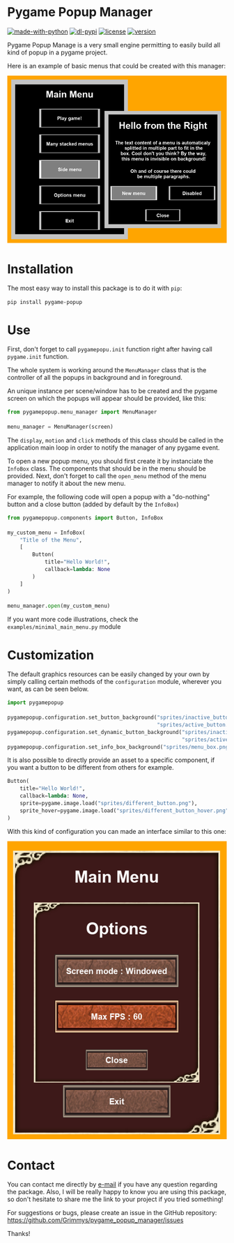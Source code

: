 # Pygame Popup Manager

[![made-with-python](https://img.shields.io/badge/Made%20with-Python-1f425f.svg)](https://www.python.org/)
[![dl-pypi](https://img.shields.io/pypi/dm/pygame-popup)](https://pypi.org/project/pygame-popup/)
[![license](https://img.shields.io/github/license/grimmys/pygame_popup_manager)](https://github.com/Grimmys/pygame_popup_manager/blob/main/LICENSE)
[![version](https://img.shields.io/pypi/v/pygame-popup)](https://pypi.org/project/pygame-popup/)


Pygame Popup Manage is a very small engine permitting to easily build all kind of popup in a pygame project.

Here is an example of basic menus that could be created with this manager:

![Main menu with side menu](https://github.com/Grimmys/pygame_popup_manager/blob/main/screenshots/main_menu_with_side_menu.png)
# Installation

The most easy way to install this package is to do it with `pip`:

`pip install pygame-popup`

# Use

First, don't forget to call `pygamepopu.init` function right after
having call `pygame.init` function.

The whole system is working around the `MenuManager` class that is
the controller of all the popups in background and in foreground.

An unique instance per scene/window has to be created and the pygame screen
on which the popups will appear should be provided, like this:

```py
from pygamepopup.menu_manager import MenuManager

menu_manager = MenuManager(screen)
```

The `display`, `motion` and `click` methods of this class should be called in the application main loop 
in order to notify the manager of any pygame event.

To open a new popup menu, you should first create it by instanciate the `InfoBox` class.
The components that should be in the menu should be provided.
Next, don't forget to call the `open_menu` method of the menu manager to notify it about the new menu.

For example, the following code will open a popup with a "do-nothing" button and a close button (added by default by the `InfoBox`)

```py
from pygamepopup.components import Button, InfoBox

my_custom_menu = InfoBox(
    "Title of the Menu",
    [
        Button(
            title="Hello World!",
            callback=lambda: None
        )
    ]
)

menu_manager.open(my_custom_menu)
```
If you want more code illustrations, check the `examples/minimal_main_menu.py` module

# Customization

The default graphics resources can be easily changed by your own by simply calling certain methods of the `configuration` module, wherever you want, as can be seen below. 

```py
import pygamepopup

pygamepopup.configuration.set_button_background("sprites/inactive_button.png",
                                                "sprites/active_button.png")
pygamepopup.configuration.set_dynamic_button_background("sprites/inactive_button.png",
                                                        "sprites/active_button.png")
pygamepopup.configuration.set_info_box_background("sprites/menu_box.png")
```

It is also possible to directly provide an asset to a specific component, if you want a button to be different from others for example.

```py
Button(
    title="Hello World!",
    callback=lambda: None,
    sprite=pygame.image.load("sprites/different_button.png"),
    sprite_hover=pygame.image.load("sprites/different_button_hover.png")
)
 ```

With this kind of configuration you can made an interface similar to this one: 

![Options menu with assets](https://github.com/Grimmys/pygame_popup_manager/blob/main/screenshots/options_menu_with_assets.png)

# Contact

You can contact me directly by [e-mail](mailto:grimmys.programming@gmail.com?subject=[GitHub]%20Pygame%20Popup%20Manager) if you have any question regarding the package.
Also, I will be really happy to know you are using this package, so don't hesitate to share me the link to your project if you tried something!

For suggestions or bugs, please create an issue in the GitHub repository: https://github.com/Grimmys/pygame_popup_manager/issues

Thanks!
